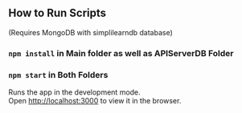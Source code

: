 
## How to Run Scripts
(Requires MongoDB with simplilearndb database)
### `npm install` in Main folder as well as APIServerDB Folder
### `npm start` in Both Folders

Runs the app in the development mode.<br />
Open [http://localhost:3000](http://localhost:3000) to view it in the browser.
